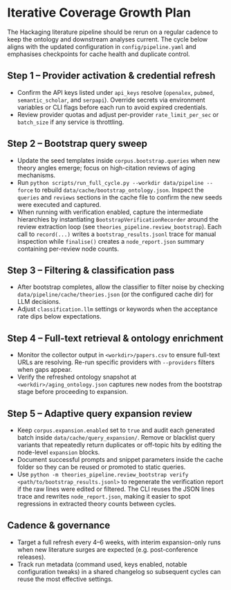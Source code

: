 # Iterative Coverage Growth Plan

The Hackaging literature pipeline should be rerun on a regular cadence to keep the
ontology and downstream analyses current. The cycle below aligns with the updated
configuration in `config/pipeline.yaml` and emphasises checkpoints for cache health
and duplicate control.

## Step 1 – Provider activation & credential refresh
- Confirm the API keys listed under `api_keys` resolve (`openalex`, `pubmed`,
  `semantic_scholar`, and `serpapi`). Override secrets via environment variables or
  CLI flags before each run to avoid expired credentials.
- Review provider quotas and adjust per-provider `rate_limit_per_sec` or `batch_size`
  if any service is throttling.

## Step 2 – Bootstrap query sweep
- Update the seed templates inside `corpus.bootstrap.queries` when new theory angles
  emerge; focus on high-citation reviews of aging mechanisms.
- Run `python scripts/run_full_cycle.py --workdir data/pipeline --force` to rebuild
  `data/cache/bootstrap_ontology.json`. Inspect the `queries` and `reviews` sections in
  the cache file to confirm the new seeds were executed and captured.
- When running with verification enabled, capture the intermediate hierarchies by
  instantiating `BootstrapVerificationRecorder` around the review extraction loop (see
  `theories_pipeline.review_bootstrap`). Each call to `record(...)` writes a
  `bootstrap_results.jsonl` trace for manual inspection while `finalise()` creates a
  `node_report.json` summary containing per-review node counts.

## Step 3 – Filtering & classification pass
- After bootstrap completes, allow the classifier to filter noise by checking
  `data/pipeline/cache/theories.json` (or the configured cache dir) for LLM decisions.
- Adjust `classification.llm` settings or keywords when the acceptance rate dips below
  expectations.

## Step 4 – Full-text retrieval & ontology enrichment
- Monitor the collector output in `<workdir>/papers.csv` to ensure full-text URLs are
  resolving. Re-run specific providers with `--providers` filters when gaps appear.
- Verify the refreshed ontology snapshot at `<workdir>/aging_ontology.json` captures
  new nodes from the bootstrap stage before proceeding to expansion.

## Step 5 – Adaptive query expansion review
- Keep `corpus.expansion.enabled` set to `true` and audit each generated batch inside
  `data/cache/query_expansion/`. Remove or blacklist query variants that repeatedly
  return duplicates or off-topic hits by editing the node-level `expansion` blocks.
- Document successful prompts and snippet parameters inside the cache folder so they
  can be reused or promoted to static queries.
- Use `python -m theories_pipeline.review_bootstrap verify <path/to/bootstrap_results.jsonl>`
  to regenerate the verification report if the raw lines were edited or filtered. The
  CLI reuses the JSON lines trace and rewrites `node_report.json`, making it easier to
  spot regressions in extracted theory counts between cycles.

## Cadence & governance
- Target a full refresh every 4–6 weeks, with interim expansion-only runs when new
  literature surges are expected (e.g. post-conference releases).
- Track run metadata (command used, keys enabled, notable configuration tweaks) in a
  shared changelog so subsequent cycles can reuse the most effective settings.
